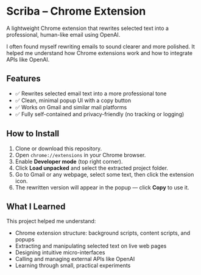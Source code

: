 # Scriba – Chrome Extension

A lightweight Chrome extension that rewrites selected text into a professional, human-like email using OpenAI.

I often found myself rewriting emails to sound clearer and more polished. It helped me understand how Chrome extensions work and how to integrate APIs like OpenAI.

## Features

- ✅ Rewrites selected email text into a more professional tone  
- ✅ Clean, minimal popup UI with a copy button  
- ✅ Works on Gmail and similar mail platforms  
- ✅ Fully self-contained and privacy-friendly (no tracking or logging)

## How to Install

1. Clone or download this repository.
2. Open `chrome://extensions` in your Chrome browser.
3. Enable **Developer mode** (top right corner).
4. Click **Load unpacked** and select the extracted project folder.
5. Go to Gmail or any webpage, select some text, then click the extension icon.
6. The rewritten version will appear in the popup — click **Copy** to use it.

## What I Learned

This project helped me understand:
- Chrome extension structure: background scripts, content scripts, and popups  
- Extracting and manipulating selected text on live web pages  
- Designing intuitive micro-interfaces  
- Calling and managing external APIs like OpenAI  
- Learning through small, practical experiments

